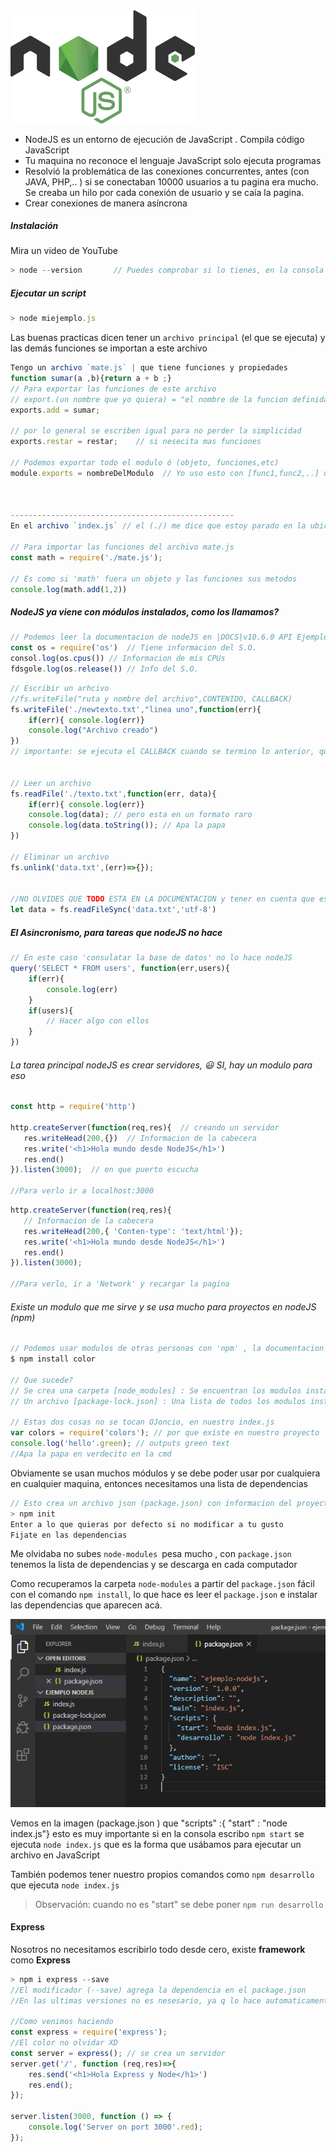 <img src="node-logo.png" alt="node-logo" style="zoom:50%;" />



- NodeJS es un entorno de ejecución de JavaScript . Compila código JavaScript
- Tu maquina no reconoce el lenguaje JavaScript solo ejecuta programas
- Resolvió la problemática de las conexiones concurrentes, antes (con JAVA, PHP,.. ) si se conectaban 10000 usuarios a tu pagina era mucho. Se creaba un hilo por cada conexión de usuario y se caía la pagina.
- Crear conexiones de manera asíncrona



##### Instalación 

Mira un video de YouTube

````javascript
> node --version       // Puedes comprobar si lo tienes, en la consola
````



##### Ejecutar un script 

````javascript
> node miejemplo.js
````



Las buenas practicas dicen tener un `archivo principal`  (el que se ejecuta) y las demás funciones se importan a este archivo

````javascript
Tengo un archivo `mate.js` | que tiene funciones y propiedades
function sumar(a ,b){return a + b ;}
// Para exportar las funciones de este archivo
// export.(un nombre que yo quiera) = "el nombre de la funcion definida"
exports.add = sumar;

// por lo general se escriben igual para no perder la simplicidad
exports.restar = restar;    // si nesecita mas funciones

// Podemos exportar todo el modulo ó (objeto, funciones,etc)
module.exports = nombreDelModulo  // Yo uso esto con [func1,func2,..] una linea.



--------------------------------------------------    
En el archivo `index.js` // el (./) me dice que estoy parado en la ubicacion del archivo index.js

// Para importar las funciones del archivo mate.js
const math = require('./mate.js');

// Es como si 'math' fuera un objeto y las funciones sus metodos
console.log(math.add(1,2))
````



##### NodeJS ya viene con módulos instalados, como los llamamos?

````javascript
// Podemos leer la documentacion de nodeJS en |DOCS|v10.6.0 API Ejemplos
const os = require('os')  // Tiene informacion del S.O.
consol.log(os.cpus()) // Informacion de mis CPUs
fdsgole.log(os.release()) // Info del S.O.
````

````javascript
// Escribir un arhcivo
//fs.writeFile("ruta y nombre del archivo",CONTENIDO, CALLBACK)
fs.writeFile('./newtexto.txt',"linea uno",function(err){
    if(err){ console.log(err)}
    console.log("Archivo creado")
})
// importante: se ejecuta el CALLBACK cuando se termino lo anterior, que como es trabajo del SO lo delega y sigue ejecutando las demas filas.


// Leer un archivo
fs.readFile('./texto.txt',function(err, data){
    if(err){ console.log(err)}
    console.log(data); // pero esta en un formato raro
    console.log(data.toString()); // Apa la papa
})

// Eliminar un archivo
fs.unlink('data.txt',(err)=>{});


//NO OLVIDES QUE TODO ESTA EN LA DOCUMENTACION y tener en cuenta que estos metodos son asincronos si quiero que sean sincronos existen funciones similares para esto por ejemplo
let data = fs.readFileSync('data.txt','utf-8')
````



##### El Asincronismo, para tareas que nodeJS no hace

````javascript
// En este caso 'consulatar la base de datos' no lo hace nodeJS 
query('SELECT * FROM users', function(err,users){
    if(err){
        console.log(err)
    }
    if(users){
        // Hacer algo con ellos
    }
})
````



###### La tarea principal nodeJS es crear servidores, :smiley: SI, hay un modulo para eso

````javascript
const http = require('http')

http.createServer(function(req,res){  // creando un servidor
   res.writeHead(200,{})  // Informacion de la cabecera
   res.write('<h1>Hola mundo desde NodeJS</h1>') 
   res.end()
}).listen(3000);  // en que puerto escucha

//Para verlo ir a localhost:3000
````

````javascript
http.createServer(function(req,res){
   // Informacion de la cabecera
   res.writeHead(200,{ 'Conten-type': 'text/html'});  
   res.write('<h1>Hola mundo desde NodeJS</h1>') 
   res.end()
}).listen(3000);

//Para verlo, ir a 'Network' y recargar la pagina
````



###### Existe un modulo que me sirve y se usa mucho para proyectos en nodeJS (npm)

````javascript
// Podemos usar modulos de otras personas con 'npm' , la documentacion esta en la pagina de npm, ejemplo este es para colorear.
$ npm install color

// Que sucede? 
// Se crea una carpeta [node_modules] : Se encuentran los modulos instalados
// Un archivo [package-lock.json] : Una lista de todos los modulos instalados y y algunas especificaciones de estos. 

// Estas dos cosas no se tocan OJoncio, en nuestro index.js
var colors = require('colors'); // por que existe en nuestro proyecto
console.log('hello'.green); // outputs green text
//Apa la papa en verdecito en la cmd
````



Obviamente se usan muchos módulos y se debe poder usar por cualquiera en cualquier maquina, entonces necesitamos una lista de dependencias

````javascript
// Esto crea un archivo json (package.json) con informacion del proyecto y las dependencias
> npm init
Enter a lo que quieras por defecto si no modificar a tu gusto
Fijate en las dependencias
````

Me olvidaba no subes `node-modules `pesa mucho , con `package.json` tenemos la lista de dependencias y se descarga en cada computador

Como recuperamos la carpeta  `node-modules` a partir del  `package.json` fácil con el comando `npm install`, lo que hace es leer el `package.json` e instalar las dependencias que aparecen acá.

![package](package.png)

Vemos en la imagen (package.json ) que   "scripts" :{ "start" : "node index.js"} esto es muy importante si en la consola escribo `npm start` se ejecuta `node index.js`  que es la forma que usábamos para ejecutar un archivo en JavaScript

También podemos tener nuestro propios comandos como `npm desarrollo` que ejecuta `node index.js` 

> Observación: cuando no es "start" se debe poner `npm run desarrollo`



#### Express

Nosotros no necesitamos escribirlo todo desde cero, existe **framework** como **Express**

````javascript
> npm i express --save   
//El modificador (--save) agrega la dependencia en el package.json
//En las ultimas versiones no es nesesario, ya q lo hace automaticamente

//Como venimos haciendo
const express = require('express');
//El color no olvidar XD
const server = express(); // se crea un servidor
server.get('/', function (req,res)=>{
	res.send('<h1>Hola Express y Node</h1>')
	res.end();
});

server.listen(3000, function () => {
    console.log('Server on port 3000'.red);
});
````


